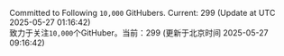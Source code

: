 Committed to Following `10,000` GitHubers. Current: <!-- FOLLOWING_COUNT -->299<!-- FOLLOWING_COUNT --> (Update at UTC <!-- LAST_UPDATED -->2025-05-27 01:16:42<!-- LAST_UPDATED -->)<br>
致力于关注`10,000`个GitHuber。当前：<!-- FOLLOWING_COUNT -->299<!-- FOLLOWING_COUNT --> (更新于北京时间 <!-- LAST_UPDATED_CST -->2025-05-27 09:16:42<!-- LAST_UPDATED_CST -->)
